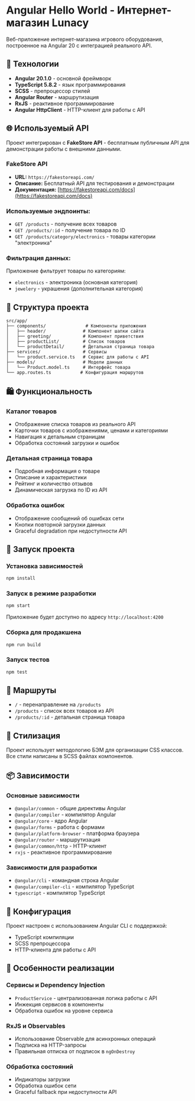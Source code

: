 # Angular Hello World - Интернет-магазин Lunacy

Веб-приложение интернет-магазина игрового оборудования, построенное на Angular 20 с интеграцией реального API.

## 🚀 Технологии

- **Angular 20.1.0** - основной фреймворк
- **TypeScript 5.8.2** - язык программирования
- **SCSS** - препроцессор стилей
- **Angular Router** - маршрутизация
- **RxJS** - реактивное программирование
- **Angular HttpClient** - HTTP-клиент для работы с API

## 🌐 Используемый API

Проект интегрирован с **FakeStore API** - бесплатным публичным API для демонстрации работы с внешними данными.

### FakeStore API
- **URL:** `https://fakestoreapi.com/`
- **Описание:** Бесплатный API для тестирования и демонстрации
- **Документация:** [https://fakestoreapi.com/docs](https://fakestoreapi.com/docs)

### Используемые эндпоинты:
- `GET /products` - получение всех товаров
- `GET /products/:id` - получение товара по ID
- `GET /products/category/electronics` - товары категории "электроника"

### Фильтрация данных:
Приложение фильтрует товары по категориям:
- `electronics` - электроника (основная категория)
- `jewelery` - украшения (дополнительная категория)

## 📁 Структура проекта

```
src/app/
├── components/               # Компоненты приложения
│   ├── header/              # Компонент шапки сайта
│   ├── greeting/            # Компонент приветствия
│   ├── productList/         # Список товаров
│   └── productDetail/       # Детальная страница товара
├── services/                # Сервисы
│   └── product.service.ts   # Сервис для работы с API
├── models/                  # Модели данных
│   └── Product.model.ts     # Интерфейс товара
└── app.routes.ts           # Конфигурация маршрутов
```

## 🛍️ Функциональность

### Каталог товаров
- Отображение списка товаров из реального API
- Карточки товаров с изображениями, ценами и категориями
- Навигация к детальным страницам
- Обработка состояний загрузки и ошибок

### Детальная страница товара
- Подробная информация о товаре
- Описание и характеристики
- Рейтинг и количество отзывов
- Динамическая загрузка по ID из API

### Обработка ошибок
- Отображение сообщений об ошибках сети
- Кнопки повторной загрузки данных
- Graceful degradation при недоступности API

## 🚀 Запуск проекта

### Установка зависимостей
```bash
npm install
```

### Запуск в режиме разработки
```bash
npm start
```
Приложение будет доступно по адресу `http://localhost:4200`

### Сборка для продакшена
```bash
npm run build
```

### Запуск тестов
```bash
npm test
```

## 📱 Маршруты

- `/` - перенаправление на `/products`
- `/products` - список всех товаров из API
- `/products/:id` - детальная страница товара

## 🎨 Стилизация

Проект использует методологию БЭМ для организации CSS классов. Все стили написаны в SCSS файлах компонентов.

## 📦 Зависимости

### Основные зависимости
- `@angular/common` - общие директивы Angular
- `@angular/compiler` - компилятор Angular
- `@angular/core` - ядро Angular
- `@angular/forms` - работа с формами
- `@angular/platform-browser` - платформа браузера
- `@angular/router` - маршрутизация
- `@angular/common/http` - HTTP-клиент
- `rxjs` - реактивное программирование

### Зависимости для разработки
- `@angular/cli` - командная строка Angular
- `@angular/compiler-cli` - компилятор TypeScript
- `typescript` - компилятор TypeScript

## 🔧 Конфигурация

Проект настроен с использованием Angular CLI с поддержкой:
- TypeScript компиляции
- SCSS препроцессора
- HTTP-клиента для работы с API

## 🌟 Особенности реализации

### Сервисы и Dependency Injection
- `ProductService` - централизованная логика работы с API
- Инжекция сервисов в компоненты
- Обработка ошибок на уровне сервиса

### RxJS и Observables
- Использование Observable для асинхронных операций
- Подписка на HTTP-запросы
- Правильная отписка от подписок в `ngOnDestroy`

### Обработка состояний
- Индикаторы загрузки
- Обработка ошибок сети
- Graceful fallback при недоступности API

